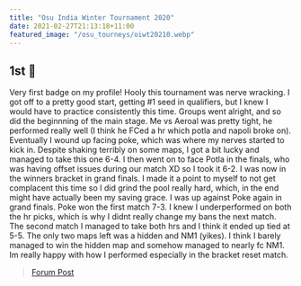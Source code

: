```yaml
---
title: "Osu India Winter Tournament 2020"
date: 2021-02-27T21:13:18+11:00
featured_image: "/osu_tourneys/oiwt20210.webp"
---
```


1st 🥇
-----------
<!--more-->
Very first badge on my profile! Hooly this tournament was nerve wracking. I got off to a pretty good start, getting #1 seed in qualifiers, but I knew I would have to practice consistently this time. Groups went alright, and so did the beginnning of the main stage. Me vs Aeroal was pretty tight, he performed really well (I think he FCed a hr which potla and napoli broke on). Eventually I wound up facing poke, which was where my nerves started to kick in. Despite shaking terribly on some maps, I got a bit lucky and managed to take this one 6-4. I then went on to face Potla in the finals, who was having offset issues during our match XD so I took it 6-2. I was now in the winners bracket in grand finals. I made it a point to myself to not get complacent this time so I did grind the pool really hard, which, in the end might have actually been my saving grace. I was up against Poke again in grand finals. Poke won the first match 7-3. I knew I underperformed on both the hr picks, which is why I didnt really change my bans the next match. The second match I managed to take both hrs and I think it ended up tied at 5-5. The only two maps left was a hidden and NM1 (yikes). I think I barely managed to win the hidden map and somehow managed to nearly fc NM1. Im really happy with how I performed especially in the bracket reset match.

> [Forum Post](https://osu.ppy.sh/community/forums/topics/1203171?n=1)
